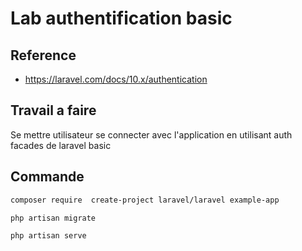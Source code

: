 # Lab authentification basic

## Reference 

- https://laravel.com/docs/10.x/authentication

## Travail a faire

Se mettre utilisateur se connecter avec l'application en utilisant auth facades de laravel basic

## Commande

```bash
composer require  create-project laravel/laravel example-app
```

```bash
php artisan migrate
```

```bash
php artisan serve
```